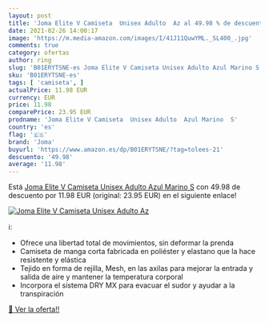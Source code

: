 ```yaml
---
layout: post
title: 'Joma Elite V Camiseta  Unisex Adulto  Az al 49.98 % de descuento'
date: 2021-02-26 14:00:17
image: 'https://m.media-amazon.com/images/I/41J11QuwYML._SL400_.jpg'
comments: true
category: ofertas
author: ring
slug: 'B01ERYTSNE-es Joma Elite V Camiseta Unisex Adulto Azul Marino S'
sku: 'B01ERYTSNE-es'
tags: [ 'camiseta', ]
actualPrice: 11.98 EUR
currency: EUR
price: 11.98
comparePrice: 23.95 EUR
prodname: 'Joma Elite V Camiseta  Unisex Adulto  Azul Marino  S'
country: 'es'
flag: '🇪🇸'
brand: 'Joma'
buyurl: 'https://www.amazon.es/dp/B01ERYTSNE/?tag=tolees-21'
descuento: '49.98'
average: '11.98'
---
```


Está [Joma Elite V Camiseta  Unisex Adulto  Azul Marino  S](https://www.amazon.es/dp/B01ERYTSNE/?tag=tolees-21) con 49.98 de descuento por 11.98 EUR (original: 23.95 EUR) en el siguiente enlace!

[![Joma Elite V Camiseta  Unisex Adulto  Az](https://m.media-amazon.com/images/I/41J11QuwYML._SL400_.jpg)](https://www.amazon.es/dp/B01ERYTSNE/?tag=tolees-21)

ℹ️:

- Ofrece una libertad total de movimientos, sin deformar la prenda
- Camiseta de manga corta fabricada en poliéster y elastano que la hace resistente y elástica
- Tejido en forma de rejilla, Mesh, en las axilas para mejorar la entrada y salida de aire y mantener la temperatura corporal
- Incorpora el sistema DRY MX para evacuar el sudor y ayudar a la transpiración

[🛒 Ver la oferta!!](https://www.amazon.es/dp/B01ERYTSNE/?tag=tolees-21)
